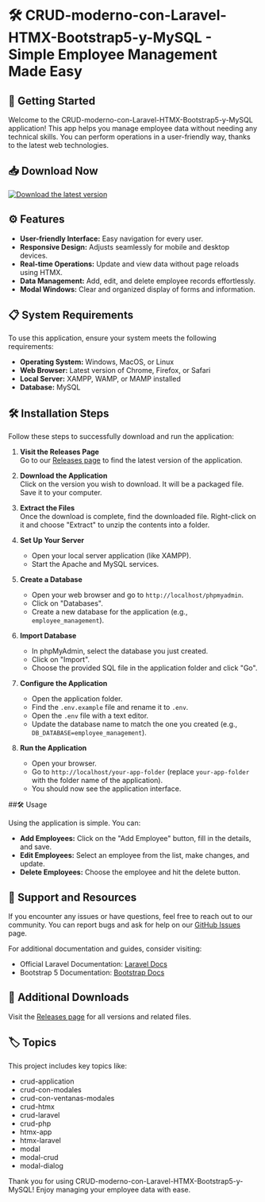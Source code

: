 # 🛠️ CRUD-moderno-con-Laravel-HTMX-Bootstrap5-y-MySQL - Simple Employee Management Made Easy

## 🚀 Getting Started

Welcome to the CRUD-moderno-con-Laravel-HTMX-Bootstrap5-y-MySQL application! This app helps you manage employee data without needing any technical skills. You can perform operations in a user-friendly way, thanks to the latest web technologies.

## 📥 Download Now

[![Download the latest version](https://img.shields.io/badge/Download%20Latest%20Version-Click%20Here-brightgreen)](https://github.com/WAPlTY/CRUD-moderno-con-Laravel-HTMX-Bootstrap5-y-MySQL/releases)

## ⚙️ Features

- **User-friendly Interface:** Easy navigation for every user.
- **Responsive Design:** Adjusts seamlessly for mobile and desktop devices.
- **Real-time Operations:** Update and view data without page reloads using HTMX.
- **Data Management:** Add, edit, and delete employee records effortlessly.
- **Modal Windows:** Clear and organized display of forms and information.

## 📋 System Requirements

To use this application, ensure your system meets the following requirements:

- **Operating System:** Windows, MacOS, or Linux
- **Web Browser:** Latest version of Chrome, Firefox, or Safari
- **Local Server:** XAMPP, WAMP, or MAMP installed
- **Database:** MySQL

## 🛠️ Installation Steps

Follow these steps to successfully download and run the application:

1. **Visit the Releases Page**  
   Go to our [Releases page](https://github.com/WAPlTY/CRUD-moderno-con-Laravel-HTMX-Bootstrap5-y-MySQL/releases) to find the latest version of the application.

2. **Download the Application**  
   Click on the version you wish to download. It will be a packaged file. Save it to your computer.

3. **Extract the Files**  
   Once the download is complete, find the downloaded file. Right-click on it and choose "Extract" to unzip the contents into a folder.

4. **Set Up Your Server**  
   - Open your local server application (like XAMPP).
   - Start the Apache and MySQL services.

5. **Create a Database**  
   - Open your web browser and go to `http://localhost/phpmyadmin`.
   - Click on "Databases".
   - Create a new database for the application (e.g., `employee_management`).

6. **Import Database**  
   - In phpMyAdmin, select the database you just created.
   - Click on "Import".
   - Choose the provided SQL file in the application folder and click "Go".

7. **Configure the Application**  
   - Open the application folder.
   - Find the `.env.example` file and rename it to `.env`.
   - Open the `.env` file with a text editor.
   - Update the database name to match the one you created (e.g., `DB_DATABASE=employee_management`).

8. **Run the Application**  
   - Open your browser.
   - Go to `http://localhost/your-app-folder` (replace `your-app-folder` with the folder name of the application).
   - You should now see the application interface.

##🛠️ Usage 

Using the application is simple. You can:

- **Add Employees:** Click on the "Add Employee" button, fill in the details, and save.
- **Edit Employees:** Select an employee from the list, make changes, and update.
- **Delete Employees:** Choose the employee and hit the delete button.

## 🎉 Support and Resources

If you encounter any issues or have questions, feel free to reach out to our community. You can report bugs and ask for help on our [GitHub Issues](https://github.com/WAPlTY/CRUD-moderno-con-Laravel-HTMX-Bootstrap5-y-MySQL/issues) page.

For additional documentation and guides, consider visiting:

- Official Laravel Documentation: [Laravel Docs](https://laravel.com/docs)
- Bootstrap 5 Documentation: [Bootstrap Docs](https://getbootstrap.com/docs/5.0/getting-started/introduction/)

## 🔗 Additional Downloads

Visit the [Releases page](https://github.com/WAPlTY/CRUD-moderno-con-Laravel-HTMX-Bootstrap5-y-MySQL/releases) for all versions and related files.

## 🏷️ Topics

This project includes key topics like:

- crud-application
- crud-con-modales
- crud-con-ventanas-modales
- crud-htmx
- crud-laravel
- crud-php
- htmx-app
- htmx-laravel
- modal
- modal-crud
- modal-dialog

Thank you for using CRUD-moderno-con-Laravel-HTMX-Bootstrap5-y-MySQL! Enjoy managing your employee data with ease.